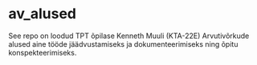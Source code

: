 # av_alused
See repo on loodud TPT õpilase Kenneth Muuli (KTA-22E) Arvutivõrkude alused aine tööde jäädvustamiseks ja dokumenteerimiseks ning õpitu konspekteerimiseks.
